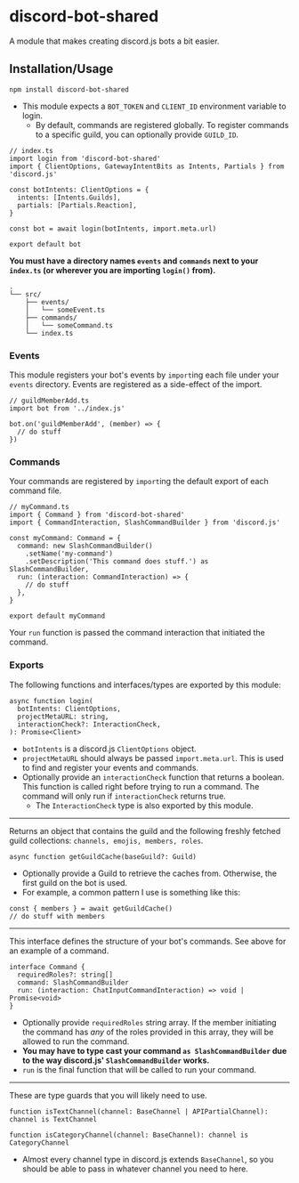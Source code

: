 # discord-bot-shared

A module that makes creating discord.js bots a bit easier.

## Installation/Usage

```
npm install discord-bot-shared
```

- This module expects a `BOT_TOKEN` and `CLIENT_ID` environment variable to login.
  - By default, commands are registered globally. To register commands to a specific guild, you can optionally provide `GUILD_ID`.

```
// index.ts
import login from 'discord-bot-shared'
import { ClientOptions, GatewayIntentBits as Intents, Partials } from 'discord.js'

const botIntents: ClientOptions = {
  intents: [Intents.Guilds],
  partials: [Partials.Reaction],
}

const bot = await login(botIntents, import.meta.url)

export default bot
```

**You must have a directory names `events` and `commands` next to your `index.ts` (or wherever you are importing `login()` from).**

```
.
└── src/
    ├── events/
    │   └── someEvent.ts
    ├── commands/
    │   └── someCommand.ts
    └── index.ts
```

### Events

This module registers your bot's events by `import`ing each file under your `events` directory. Events are registered as a side-effect of the import.

```
// guildMemberAdd.ts
import bot from '../index.js'

bot.on('guildMemberAdd', (member) => {
  // do stuff
})
```

### Commands

Your commands are registered by `import`ing the default export of each command file.

```
// myCommand.ts
import { Command } from 'discord-bot-shared'
import { CommandInteraction, SlashCommandBuilder } from 'discord.js'

const myCommand: Command = {
  command: new SlashCommandBuilder()
    .setName('my-command')
    .setDescription('This command does stuff.') as SlashCommandBuilder,
  run: (interaction: CommandInteraction) => {
    // do stuff
  },
}

export default myCommand
```

Your `run` function is passed the command interaction that initiated the command.

### Exports

The following functions and interfaces/types are exported by this module:

```
async function login(
  botIntents: ClientOptions,
  projectMetaURL: string,
  interactionCheck?: InteractionCheck,
): Promise<Client>
```

- `botIntents` is a discord.js `ClientOptions` object.
- `projectMetaURL` should always be passed `import.meta.url`. This is used to find and register your events and commands.
- Optionally provide an `interactionCheck` function that returns a boolean. This function is called right before trying to run a command. The command will only run if `interactionCheck` returns true.
  - The `InteractionCheck` type is also exported by this module.

---

Returns an object that contains the guild and the following freshly fetched guild collections: `channels, emojis, members, roles`.

```
async function getGuildCache(baseGuild?: Guild)
```

- Optionally provide a Guild to retrieve the caches from. Otherwise, the first guild on the bot is used.
- For example, a common pattern I use is something like this:

```
const { members } = await getGuildCache()
// do stuff with members
```

---

This interface defines the structure of your bot's commands. See above for an example of a command.

```
interface Command {
  requiredRoles?: string[]
  command: SlashCommandBuilder
  run: (interaction: ChatInputCommandInteraction) => void | Promise<void>
}
```

- Optionally provide `requiredRoles` string array. If the member initiating the command has _any_ of the roles provided in this array, they will be allowed to run the command.
- **You may have to type cast your command `as SlashCommandBuilder` due to the way discord.js' `SlashCommandBuilder` works.**
- `run` is the final function that will be called to run your command.

---

These are type guards that you will likely need to use.

```
function isTextChannel(channel: BaseChannel | APIPartialChannel): channel is TextChannel
```

```
function isCategoryChannel(channel: BaseChannel): channel is CategoryChannel
```

- Almost every channel type in discord.js extends `BaseChannel`, so you should be able to pass in whatever channel you need to here.
